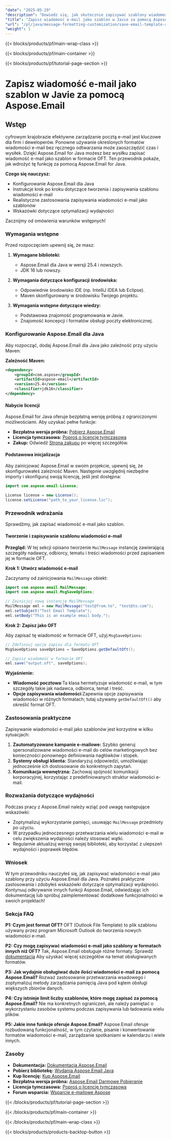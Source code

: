```yaml
---
"date": "2025-05-29"
"description": "Dowiedz się, jak skutecznie zapisywać szablony wiadomości e-mail za pomocą Aspose.Email dla Java. Ten przewodnik zawiera instrukcje krok po kroku, rzeczywiste aplikacje i wskazówki dotyczące wydajności."
"title": "Zapisz wiadomość e-mail jako szablon w Javie za pomocą Aspose.Email&#58; Przewodnik krok po kroku"
"url": "/pl/java/message-formatting-customization/save-email-template-aspose-java-guide/"
"weight": 1
---
```


{{< blocks/products/pf/main-wrap-class >}}

{{< blocks/products/pf/main-container >}}

{{< blocks/products/pf/tutorial-page-section >}}
# Zapisz wiadomość e-mail jako szablon w Javie za pomocą Aspose.Email

## Wstęp

cyfrowym krajobrazie efektywne zarządzanie pocztą e-mail jest kluczowe dla firm i deweloperów. Ponowne używanie określonych formatów wiadomości e-mail bez ręcznego odtwarzania może zaoszczędzić czas i wysiłek. Dzięki Aspose.Email for Java możesz bez wysiłku zapisać wiadomość e-mail jako szablon w formacie OFT. Ten przewodnik pokaże, jak wdrożyć tę funkcję za pomocą Aspose.Email for Java.

**Czego się nauczysz:**
- Konfigurowanie Aspose.Email dla Java
- Instrukcje krok po kroku dotyczące tworzenia i zapisywania szablonu wiadomości e-mail
- Realistyczne zastosowania zapisywania wiadomości e-mail jako szablonów
- Wskazówki dotyczące optymalizacji wydajności

Zacznijmy od omówienia warunków wstępnych!

### Wymagania wstępne

Przed rozpoczęciem upewnij się, że masz:

1. **Wymagane biblioteki:**
   - Aspose.Email dla Java w wersji 25.4 i nowszych.
   - JDK 16 lub nowszy.

2. **Wymagania dotyczące konfiguracji środowiska:**
   - Odpowiednie środowisko IDE (np. IntelliJ IDEA lub Eclipse).
   - Maven skonfigurowany w środowisku Twojego projektu.

3. **Wymagania wstępne dotyczące wiedzy:**
   - Podstawowa znajomość programowania w Javie.
   - Znajomość koncepcji i formatów obsługi poczty elektronicznej.

### Konfigurowanie Aspose.Email dla Java

Aby rozpocząć, dodaj Aspose.Email dla Java jako zależność przy użyciu Maven:

**Zależność Maven:**

```xml
<dependency>
    <groupId>com.aspose</groupId>
    <artifactId>aspose-email</artifactId>
    <version>25.4</version>
    <classifier>jdk16</classifier>
</dependency>
```

#### Nabycie licencji

Aspose.Email for Java oferuje bezpłatną wersję próbną z ograniczonymi możliwościami. Aby uzyskać pełne funkcje:
- **Bezpłatna wersja próbna:** [Pobierz Aspose.Email](https://releases.aspose.com/email/java/)
- **Licencja tymczasowa:** [Poproś o licencję tymczasową](https://purchase.aspose.com/temporary-license/)
- **Zakup:** Odwiedź [Strona zakupu](https://purchase.aspose.com/buy) po więcej szczegółów.

#### Podstawowa inicjalizacja

Aby zainicjować Aspose.Email w swoim projekcie, upewnij się, że skonfigurowałeś zależność Maven. Następnie uwzględnij niezbędne importy i skonfiguruj swoją licencję, jeśli jest dostępna:

```java
import com.aspose.email.License;

License license = new License();
license.setLicense("path_to_your_license.lic");
```

### Przewodnik wdrażania

Sprawdźmy, jak zapisać wiadomość e-mail jako szablon.

#### Tworzenie i zapisywanie szablonu wiadomości e-mail

**Przegląd:** W tej sekcji opisano tworzenie `MailMessage` instancję zawierającą szczegóły nadawcy, odbiorcy, tematu i treści wiadomości przed zapisaniem jej w formacie OFT.

**Krok 1: Utwórz wiadomość e-mail**

Zaczynamy od zainicjowania `MailMessage` obiekt:

```java
import com.aspose.email.MailMessage;
import com.aspose.email.MsgSaveOptions;

// Zainicjuj nową instancję MailMessage
MailMessage eml = new MailMessage("test@from.to", "test@to.com");
eml.setSubject("Test Email Template");
eml.setBody("This is an example email body.");
```

**Krok 2: Zapisz jako OFT**

Aby zapisać tę wiadomość w formacie OFT, użyj `MsgSaveOptions`:

```java
// Zdefiniuj opcje zapisu dla formatu OFT
MsgSaveOptions saveOptions = SaveOptions.getDefaultOft();

// Zapisz wiadomość w formacie OFT
eml.save("output.oft", saveOptions);
```

**Wyjaśnienie:** 
- **Wiadomość pocztowa**:Ta klasa hermetyzuje wiadomość e-mail, w tym szczegóły takie jak nadawca, odbiorca, temat i treść.
- **Opcje zapisywania wiadomości**:Zapewnia opcje zapisywania wiadomości w różnych formatach; tutaj używamy `getDefaultOft()` aby określić format OFT.

### Zastosowania praktyczne

Zapisywanie wiadomości e-mail jako szablonów jest korzystne w kilku sytuacjach:
1. **Zautomatyzowane kampanie e-mailowe:** Szybko generuj spersonalizowane wiadomości e-mail do celów marketingowych bez konieczności ponownego definiowania nagłówków i stopek.
2. **Systemy obsługi klienta:** Standaryzuj odpowiedzi, umożliwiając jednocześnie ich dostosowanie do konkretnych zapytań.
3. **Komunikacja wewnętrzna:** Zachowaj spójność komunikacji korporacyjnej, korzystając z predefiniowanych struktur wiadomości e-mail.

### Rozważania dotyczące wydajności

Podczas pracy z Aspose.Email należy wziąć pod uwagę następujące wskazówki:
- Zoptymalizuj wykorzystanie pamięci, usuwając `MailMessage` przedmioty po użyciu.
- W przypadku jednoczesnego przetwarzania wielu wiadomości e-mail w celu zwiększenia wydajności należy stosować wątki.
- Regularnie aktualizuj wersję swojej biblioteki, aby korzystać z ulepszeń wydajności i poprawek błędów.

### Wniosek

W tym przewodniku nauczyłeś się, jak zapisywać wiadomości e-mail jako szablony przy użyciu Aspose.Email dla Java. Poznałeś praktyczne zastosowania i zdobyłeś wskazówki dotyczące optymalizacji wydajności. Kontynuuj odkrywanie innych funkcji Aspose.Email, odwiedzając ich dokumentację lub spróbuj zaimplementować dodatkowe funkcjonalności w swoich projektach!

### Sekcja FAQ

**P1: Czym jest format OFT?**
OFT (Outlook File Template) to plik szablonu używany przez program Microsoft Outlook do tworzenia nowych wiadomości e-mail.

**P2: Czy mogę zapisywać wiadomości e-mail jako szablony w formatach innych niż OFT?**
Tak, Aspose.Email obsługuje różne formaty. Sprawdź [dokumentacja](https://reference.aspose.com/email/java/) Aby uzyskać więcej szczegółów na temat obsługiwanych formatów.

**P3: Jak wydajnie obsługiwać duże ilości wiadomości e-mail za pomocą Aspose.Email?**
Rozważ zastosowanie przetwarzania wsadowego i zoptymalizuj metody zarządzania pamięcią Java pod kątem obsługi większych zbiorów danych.

**P4: Czy istnieje limit liczby szablonów, które mogę zapisać za pomocą Aspose.Email?**
Nie ma konkretnych ograniczeń, ale należy pamiętać o wykorzystaniu zasobów systemu podczas zapisywania lub ładowania wielu plików.

**P5: Jakie inne funkcje oferuje Aspose.Email?**
Aspose.Email oferuje rozbudowaną funkcjonalność, w tym czytanie, pisanie i konwertowanie formatów wiadomości e-mail, zarządzanie spotkaniami w kalendarzu i wiele innych.

### Zasoby
- **Dokumentacja:** [Dokumentacja Aspose.Email](https://reference.aspose.com/email/java/)
- **Pobierz bibliotekę:** [Wydania Aspose.Email Java](https://releases.aspose.com/email/java/)
- **Kup licencję:** [Kup Aspose.Email](https://purchase.aspose.com/buy)
- **Bezpłatna wersja próbna:** [Aspose.Email Darmowe Pobieranie](https://releases.aspose.com/email/java/)
- **Licencja tymczasowa:** [Poproś o licencję tymczasową](https://purchase.aspose.com/temporary-license/)
- **Forum wsparcia:** [Wsparcie e-mailowe Aspose](https://forum.aspose.com/c/email/10)

{{< /blocks/products/pf/tutorial-page-section >}}

{{< /blocks/products/pf/main-container >}}

{{< /blocks/products/pf/main-wrap-class >}}

{{< blocks/products/products-backtop-button >}}